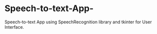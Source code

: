 # Speech-to-text-App-
Speech-to-text App using SpeechRecognition library and tkinter for User Interface.
